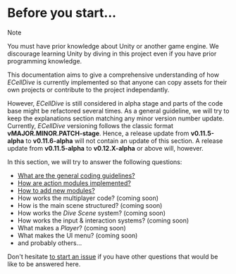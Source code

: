 # Before you start...

> [!NOTE]
> You must have prior knowledge about Unity or another game engine. We discourage learning Unity by diving in this project even if you have prior programming knowledge. 

This documentation aims to give a comprehensive understanding of how _ECellDive_ is currently implemented so that anyone can copy assets for their own projects or contribute to the project independantly.

However, _ECellDive_ is still considered in alpha stage and parts of the code base might be refactored several times. As a general guideline, we will try to keep the explanations section matching any minor version number update. Currently, _ECellDive_ versioning follows the classic format **vMAJOR.MINOR.PATCH-stage**. Hence, a release update from **v0.11.5-alpha** to **v0.11.6-alpha** will not contain an update of this section. A release update from **v0.11.5-alpha** to **v0.12.X-alpha** or above will, however.

In this section, we will try to answer the following questions:
- [What are the general coding guidelines?](./about_code.md)
- [How are action modules implemented?](./about_modules.md)
- [How to add new modules?](./about_modules.md#general-workflow-to-create-a-new-module)
- How works the multiplayer code? (coming soon)
- How is the main scene structured? (coming soon)
- How works the _Dive Scene_ system? (coming soon)
- How works the input & interaction systems? (coming soon)
- What makes a _Player_? (coming soon)
- What makes the UI menu? (coming soon)
- and probably others...

Don't hesitate [to start an issue](https://github.com/ecell/ECell_Dive/issues) if you have other questions that would be like to be answered here.